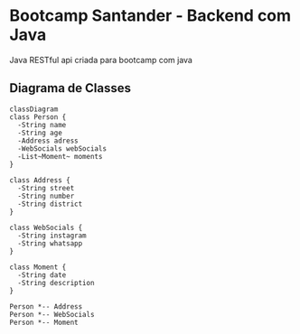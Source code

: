 # Bootcamp Santander - Backend com Java
  Java RESTful api criada para bootcamp com java

  ## Diagrama de Classes

  ```mermaid
classDiagram
  class Person {
    -String name
    -String age
    -Address adress
    -WebSocials webSocials
    -List~Moment~ moments
  }
  
  class Address {
    -String street
    -String number
    -String district
  }

  class WebSocials {
    -String instagram
    -String whatsapp
  }
  
  class Moment {
    -String date
    -String description
  }
  
  Person *-- Address
  Person *-- WebSocials
  Person *-- Moment
```
